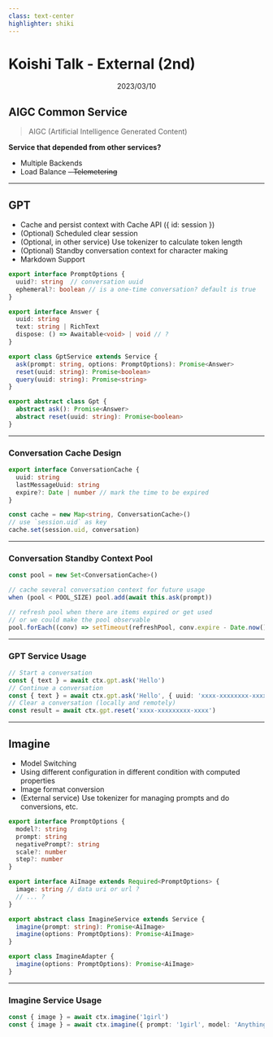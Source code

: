 ```yaml
---
class: text-center
highlighter: shiki
---
```


# Koishi Talk - External (2nd)

<p align="center">
  2023/03/10
</p?

---

## AIGC Common Service

> AIGC (Artificial Intelligence Generated Content)

**Service that depended from other services?**

- Multiple Backends
- Load Balance
~~- Telemetering~~

---

## GPT

- Cache and persist context with Cache API ({ id: session })
- (Optional) Scheduled clear session
- (Optional, in other service) Use tokenizer to calculate token length
- (Optional) Standby conversation context for character making
- Markdown Support

```ts
export interface PromptOptions {
  uuid?: string  // conversation uuid
  ephemeral?: boolean // is a one-time conversation? default is true
}

export interface Answer {
  uuid: string
  text: string | RichText
  dispose: () => Awaitable<void> | void // ?
}

export class GptService extends Service {
  ask(prompt: string, options: PromptOptions): Promise<Answer>
  reset(uuid: string): Promise<boolean>
  query(uuid: string): Promise<string>
}

export abstract class Gpt {
  abstract ask(): Promise<Answer>
  abstract reset(uuid: string): Promise<boolean>
}
```

---

### Conversation Cache Design

```ts
export interface ConversationCache {
  uuid: string
  lastMessageUuid: string
  expire?: Date | number // mark the time to be expired
}
```

```ts
const cache = new Map<string, ConversationCache>()
// use `session.uid` as key
cache.set(session.uid, conversation)
```

---

### Conversation Standby Context Pool

```ts
const pool = new Set<ConversationCache>()

// cache several conversation context for future usage
when (pool < POOL_SIZE) pool.add(await this.ask(prompt))

// refresh pool when there are items expired or get used
// or we could make the pool observable
pool.forEach((conv) => setTimeout(refreshPool, conv.expire - Date.now())
```

---

### GPT Service Usage

```ts
// Start a conversation
const { text } = await ctx.gpt.ask('Hello')
// Continue a conversation
const { text } = await ctx.gpt.ask('Hello', { uuid: 'xxxx-xxxxxxxx-xxxx', ephemeral: false })
// Clear a conversation (locally and remotely)
const result = await ctx.gpt.reset('xxxx-xxxxxxxxx-xxxx')
```

---

## Imagine

- Model Switching
- Using different configuration in different condition with computed properties
- Image format conversion
- (External service) Use tokenizer for managing prompts and do conversions, etc.

```ts
export interface PromptOptions {
  model?: string
  prompt: string
  negativePrompt?: string
  scale?: number
  step?: number
}

export interface AiImage extends Required<PromptOptions> {
  image: string // data uri or url ?
  // ... ?
}

export abstract class ImagineService extends Service {
  imagine(prompt: string): Promise<AiImage>
  imagine(options: PromptOptions): Promise<AiImage>
}

export class ImagineAdapter {
  imagine(options: PromptOptions): Promise<AiImage>
}
```

---

### Imagine Service Usage

```ts
const { image } = await ctx.imagine('1girl')
const { image } = await ctx.imagine({ prompt: '1girl', model: 'Anything', step: 30 })
```
